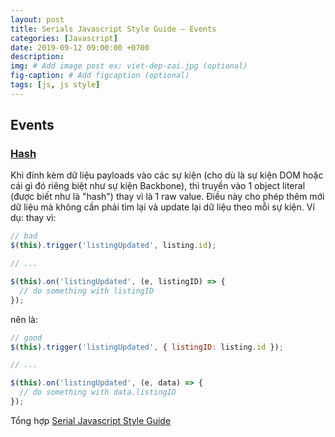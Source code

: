 ```yaml
---
layout: post
title: Serials Javascript Style Guide – Events
categories: [Javascript]
date: 2019-09-12 09:00:00 +0700
description: 
img: # Add image post ex: viet-dep-zai.jpg (optional)
fig-caption: # Add figcaption (optional)
tags: [js, js style]
---
```


## Events

<a name="events--hash"></a><a name="24.1"></a>
### [Hash](#events--hash) 
Khi đính kèm dữ liệu payloads vào các sự kiện (cho dù là sự kiện DOM hoặc cái gì đó riêng biệt như sự kiện Backbone), thì truyền vào 1 object literal (được biết như là "hash") thay vì là 1 raw value. Điều này cho phép thêm mới dữ liệu mà không cần phải tìm lại và update lại dữ liệu theo mỗi sự kiện. Ví dụ: thay vì:

```javascript
// bad
$(this).trigger('listingUpdated', listing.id);

// ...

$(this).on('listingUpdated', (e, listingID) => {
  // do something with listingID
});
```

nên là:

```javascript
// good
$(this).trigger('listingUpdated', { listingID: listing.id });

// ...

$(this).on('listingUpdated', (e, data) => {
  // do something with data.listingID
});
```

Tổng hợp [Serial Javascript Style Guide](/2019/05/17/serials-javascript-style-guide/)